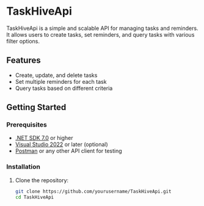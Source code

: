 # TaskHiveApi

TaskHiveApi is a simple and scalable API for managing tasks and reminders. It allows users to create tasks, set reminders, and query tasks with various filter options.

## Features

- Create, update, and delete tasks
- Set multiple reminders for each task
- Query tasks based on different criteria

## Getting Started

### Prerequisites

- [.NET SDK 7.0](https://dotnet.microsoft.com/download) or higher
- [Visual Studio 2022](https://visualstudio.microsoft.com/downloads/) or later (optional)
- [Postman](https://www.postman.com/) or any other API client for testing

### Installation

1. Clone the repository:
   ```bash
   git clone https://github.com/yourusername/TaskHiveApi.git
   cd TaskHiveApi
